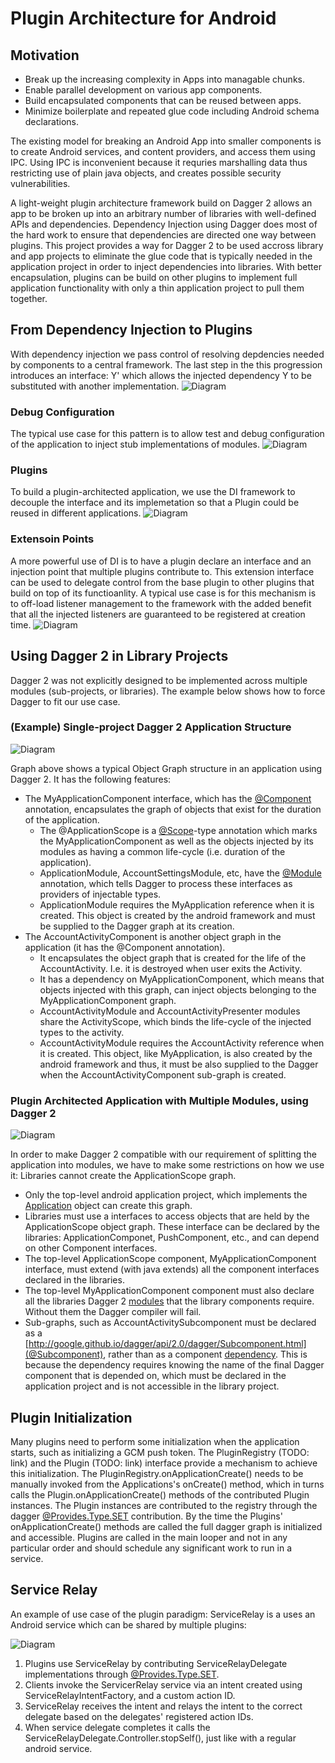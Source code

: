 # Plugin Architecture for Android
## Motivation
- Break up the increasing complexity in Apps into managable chunks.
- Enable parallel development on various app components.
- Build encapsulated components that can be reused between apps.
- Minimize boilerplate and repeated glue code including Android schema declarations.

The existing model for breaking an Android App into smaller components is to create Android services, and content providers, and access them using IPC.  Using IPC is inconvenient because it requries marshalling data thus restricting use of plain java objects, and creates possible security vulnerabilities.  

A light-weight plugin architecture framework build on Dagger 2 allows an app to be broken up into an arbitrary number of libraries with well-defined APIs and dependencies.  Dependency Injection using Dagger does most of the hard work to ensure that dependencies are directed one way between plugins.  This project provides a way for Dagger 2 to be used accross library and app projects to eliminate the glue code that is typically needed in the application project in order to inject dependencies into libraries.  With better encapsulation, plugins can be build on other plugins to implement full application functionality with only a thin application project to pull them together.

## From Dependency Injection to Plugins
With dependency injection we pass control of resolving depdencies needed by components to a central framework.  The last step in the this progression introduces an interface: Y' which allows the injected dependency Y to be substituted with another implementation. 
![Diagram](doc/dagger_injection.png)

### Debug Configuration
 The typical use case for this pattern is to allow test and debug configuration of the application to inject stub implementations of modules.
![Diagram](doc/dagger_debug.png)

### Plugins
To build a plugin-architected application, we use the DI framework to decouple the interface and its implemetation so that a Plugin could be reused in different applications.
![Diagram](doc/dagger_plugins.png)

### Extensoin Points
A more powerful use of DI is to have a plugin declare an interface and an injection point that multiple plugins contribute to.  This extension interface can be used to delegate control from the base plugin to other plugins that build on top of its functioanlity.  A typical use case is for this mechanism is to off-load listener management to the framework with the added benefit that all the injected listeners are guaranteed to be registered at creation time. 
![Diagram](doc/dagger_set.png)

## Using Dagger 2 in Library Projects
Dagger 2 was not explicitly designed to be implemented across multiple modules (sub-projects, or libraries).  The example below shows how to force Dagger to fit our use case.

### (Example) Single-project Dagger 2 Application Structure 
![Diagram](doc/standard_dagger_2_model.png)

Graph above shows a typical Object Graph structure in an application using Dagger 2.  It has the following features:
- The MyApplicationComponent interface, which has the [@Component](http://google.github.io/dagger/api/2.0/dagger/Component.html) annotation, encapsulates the graph of objects that exist for the duration of the application.
  - The @ApplicationScope is a [@Scope](https://docs.oracle.com/javaee/6/api/javax/inject/Scope.html)-type annotation which marks the MyApplicationComponent as well as the objects injected by its modules as having a common life-cycle (i.e. duration of the application).
  - ApplicationModule, AccountSettingsModule, etc, have the [@Module](http://google.github.io/dagger/api/2.0/dagger/Module.html) annotation, which tells Dagger to process these interfaces as providers of injectable types.
  - ApplicationModule requires the MyApplication reference when it is created.  This object is created by the android framework and must be supplied to the Dagger graph at its creation.
- The AccountActivityComponent is another object graph in the application (it has the @Component annotation). 
  - It encapsulates the object graph that is created for the life of the AccountActivity.  I.e. it is destroyed when user exits the Activity.
  - It has a dependency on MyApplicationComponent, which means that objects injected with this graph, can inject objects belonging to the MyApplicationComponent graph.
  - AccountActivityModule and AccountActivityPresenter modules share the ActivityScope, which binds the life-cycle of the injected types to the activity.
  - AccountActivityModule requires the AccountActivity reference when it is created.  This object, like MyApplication, is also created by the android framework and thus, it must be also supplied to the Dagger when the AccountActivityComponent sub-graph is created.

### Plugin Architected Application with Multiple Modules, using Dagger 2
![Diagram](doc/plugin_dagger_2_model.png)

In order to make Dagger 2 compatible with our requirement of splitting the application into modules, we have to make some restrictions on how we use it:
Libraries cannot create the ApplicationScope graph.  
- Only the top-level android application project, which implements the [Application](http://developer.android.com/reference/android/app/Application.html) object can create this graph.
- Libraries must use a interfaces to access objects that are held by the ApplicationScope object graph.  These interface can be declared by the libraries: ApplicationComponet, PushComponent, etc., and can depend on other Component interfaces.
- The top-level ApplicationScope component, MyApplicationComponent interface, must extend (with java extends) all the component interfaces declared in the libraries.
- The top-level MyApplicationComponent component must also declare all the libraries Dagger 2 [modules](http://google.github.io/dagger/api/2.0/dagger/Component.html#modules()) that the library components require.  Without them the Dagger compiler will fail.
- Sub-graphs, such as AccountActivitySubcomponent must be declared as a [http://google.github.io/dagger/api/2.0/dagger/Subcomponent.html](@Subcomponent), rather than as a component [dependency](http://google.github.io/dagger/api/2.0/dagger/Component.html#dependencies()).  This is because the dependency requires knowing the name of the final Dagger component that is depended on, which must be declared in the application project and is not accessible in the library project.
 
## Plugin Initialization
Many plugins need to perform some initialization when the application starts, such as initializing a GCM push token.  The PluginRegistry (TODO: link)  and the Plugin (TODO: link) interface provide a mechanism to achieve this initialization.  The PluginRegistry.onApplicationCreate() needs to be manually invoked from the Applications's onCreate() method, which in turns calls the Plugin.onApplicationCreate() methods of the contributed Plugin instances.  The Plugin instances are contributed to the registry through the dagger [@Provides.Type.SET](http://google.github.io/dagger/api/2.0/dagger/Provides.Type.html#SET) contribution.  By the time the Plugins' onApplicationCreate() methods are called the full dagger graph is initialized and accessible.  Plugins are called in the main looper and not in any particular order and should schedule any significant work to run in a service.

## Service Relay
An example of use case of the plugin paradigm: ServiceRelay is a uses an Android service which can be shared by multiple plugins:

![Diagram](doc/service_relay.png)

1. Plugins use ServiceRelay by contributing ServiceRelayDelegate implementations through [@Provides.Type.SET](http://google.github.io/dagger/api/2.0/dagger/Provides.Type.html#SET).
2. Clients invoke the ServicerRelay service via an intent created using ServiceRelayIntentFactory, and a custom action ID.
3. ServiceRelay receives the intent and relays the intent to the correct delegate based on the delegates' registered action IDs.
4. When service delegate completes it calls the ServiceRelayDelegate.Controller.stopSelf(), just like with a regular android service.
